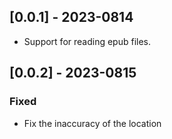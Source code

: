 ## [0.0.1] - 2023-0814

- Support for reading epub files.

## [0.0.2] - 2023-0815

### Fixed

- Fix the inaccuracy of the location
